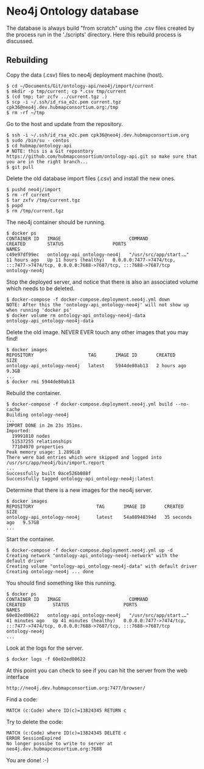 # Neo4j Ontology database

The database is always build "from scratch" using the .csv files created by the process run in the './scripts' directory. Here this rebuild process is discussed.

## Rebuilding

Copy the data (.csv) files to neo4j deployment machine (host).
```buildoutcfg
$ cd ~/Documents/Git/ontology-api/neo4j/import/current
$ mkdir -p tmp/current; cp *.csv tmp/current
$ (cd tmp; tar zcfv ../current.tgz .)
$ scp -i ~/.ssh/id_rsa_e2c.pem current.tgz cpk36@neo4j.dev.hubmapconsortium.org:/tmp
$ rm -rf ~/tmp
```

Go to the host and update from the repository.
```buildoutcfg
$ ssh -i ~/.ssh/id_rsa_e2c.pem cpk36@neo4j.dev.hubmapconsortium.org
$ sudo /bin/su - centos
$ cd hubmap/ontology-api
# NOTE: this is a Git reposntory https://github.com/hubmapconsortium/ontology-api.git so make sure that you are in the right branch...
$ git pull
```

Delete the old database import files (.csv) and install the new ones.
```buildoutcfg
$ pushd neo4j/import
$ rm -rf current
$ tar zxfv /tmp/current.tgz
$ popd
$ rm /tmp/current.tgz
```

The neo4j container should be running.
```buildoutcfg
$ docker ps
CONTAINER ID   IMAGE                         COMMAND                  CREATED        STATUS                  PORTS                                                                                  NAMES
c49e97df99ec   ontology-api_ontology-neo4j   "/usr/src/app/start.…"   11 hours ago   Up 11 hours (healthy)   0.0.0.0:7477->7474/tcp, :::7477->7474/tcp, 0.0.0.0:7688->7687/tcp, :::7688->7687/tcp   ontology-neo4j
```

Stop the deployed server, and notice that there is also an associated volume which needs to be deleted.
```buildoutcfg
$ docker-compose -f docker-compose.deployment.neo4j.yml down
NOTE: After this the 'ontology-api_ontology-neo4j' will not show up when running 'docker ps'
$ docker volume rm ontology-api_ontology-neo4j-data
ontology-api_ontology-neo4j-data
```

Delete the old image. NEVER EVER touch any other images that you may find!
```buildoutcfg
$ docker images
REPOSITORY                    TAG       IMAGE ID       CREATED        SIZE
ontology-api_ontology-neo4j   latest    5944de80ab13   2 hours ago    9.3GB
...
$ docker rmi 5944de80ab13
```

Rebuild the container.
```buildoutcfg
$ docker-compose -f docker-compose.deployment.neo4j.yml build --no-cache
Building ontology-neo4j
...
IMPORT DONE in 2m 23s 351ms.
Imported:
  19991810 nodes
  51537255 relationships
  77104970 properties
Peak memory usage: 1.289GiB
There were bad entries which were skipped and logged into /usr/src/app/neo4j/bin/import.report
...
Successfully built 0ace526b088f
Successfully tagged ontology-api_ontology-neo4j:latest
```

Determine that there is a new images for the neo4j server.
```buildoutcfg
$ docker images
REPOSITORY                       TAG       IMAGE ID       CREATED          SIZE
ontology-api_ontology-neo4j      latest    54a08940394d   35 seconds ago   9.57GB
...
```

Start the container.
```buildoutcfg
$ docker-compose -f docker-compose.deployment.neo4j.yml up -d
Creating network "ontology-api_ontology-neo4j-network" with the default driver
Creating volume "ontology-api_ontology-neo4j-data" with default driver
Creating ontology-neo4j ... done
```

You should find something like this running.
```buildoutcfg
$ docker ps
CONTAINER ID   IMAGE                         COMMAND                  CREATED          STATUS                    PORTS                                                                                  NAMES
60e02ed00622   ontology-api_ontology-neo4j   "/usr/src/app/start.…"   41 minutes ago   Up 41 minutes (healthy)   0.0.0.0:7477->7474/tcp, :::7477->7474/tcp, 0.0.0.0:7688->7687/tcp, :::7688->7687/tcp   ontology-neo4j
...
```

Look at the logs for the server.
```buildoutcfg
$ docker logs -f 60e02ed00622
```

At this point you can check to see if you can hit the server from the web interface
```buildoutcfg
http://neo4j.dev.hubmapconsortium.org:7477/browser/
```

Find a code:
```buildoutcfg
MATCH (c:Code) where ID(c)=13824345 RETURN c
```

Try to delete the code:
```buildoutcfg
MATCH (c:Code) where ID(c)=13824345 DELETE c
ERROR SessionExpired
No longer possibe to write to server at	neo4j.dev.hubmapconsortium.org:7688
```

You are done! :-)
